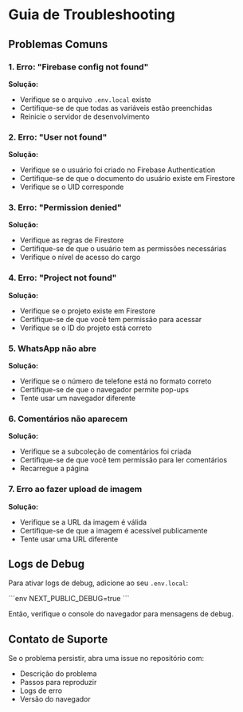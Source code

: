 # Guia de Troubleshooting

## Problemas Comuns

### 1. Erro: "Firebase config not found"

**Solução:**
- Verifique se o arquivo `.env.local` existe
- Certifique-se de que todas as variáveis estão preenchidas
- Reinicie o servidor de desenvolvimento

### 2. Erro: "User not found"

**Solução:**
- Verifique se o usuário foi criado no Firebase Authentication
- Certifique-se de que o documento do usuário existe em Firestore
- Verifique se o UID corresponde

### 3. Erro: "Permission denied"

**Solução:**
- Verifique as regras de Firestore
- Certifique-se de que o usuário tem as permissões necessárias
- Verifique o nível de acesso do cargo

### 4. Erro: "Project not found"

**Solução:**
- Verifique se o projeto existe em Firestore
- Certifique-se de que você tem permissão para acessar
- Verifique se o ID do projeto está correto

### 5. WhatsApp não abre

**Solução:**
- Verifique se o número de telefone está no formato correto
- Certifique-se de que o navegador permite pop-ups
- Tente usar um navegador diferente

### 6. Comentários não aparecem

**Solução:**
- Verifique se a subcoleção de comentários foi criada
- Certifique-se de que você tem permissão para ler comentários
- Recarregue a página

### 7. Erro ao fazer upload de imagem

**Solução:**
- Verifique se a URL da imagem é válida
- Certifique-se de que a imagem é acessível publicamente
- Tente usar uma URL diferente

## Logs de Debug

Para ativar logs de debug, adicione ao seu `.env.local`:

\`\`\`env
NEXT_PUBLIC_DEBUG=true
\`\`\`

Então, verifique o console do navegador para mensagens de debug.

## Contato de Suporte

Se o problema persistir, abra uma issue no repositório com:
- Descrição do problema
- Passos para reproduzir
- Logs de erro
- Versão do navegador
